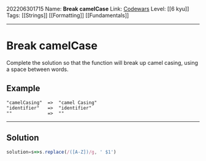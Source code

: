 202206301715
Name: **Break camelCase**
Link: [Codewars]()
Level:  [[6 kyu]]
Tags: [[Strings]] [[Formatting]] [[Fundamentals]]

---

# Break camelCase

Complete the solution so that the function will break up camel casing, using a space between words.

## Example

```
"camelCasing"  =>  "camel Casing"
"identifier"   =>  "identifier"
""             =>  ""
```


---

## Solution

``` javascript
solution=s=>s.replace(/([A-Z])/g, ' $1')
```